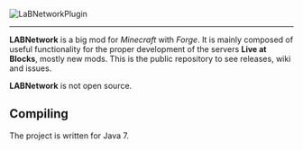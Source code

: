 ![LaBNetworkPlugin](http://www.liveatblocks.fr/template/images/main-head.png)
***


**LABNetwork** is a big mod for _Minecraft_ with _Forge_.
It is mainly composed of useful functionality for the proper development of the servers **Live at Blocks**, mostly new mods.
This is the public repository to see releases, wiki and issues.

**LABNetwork** is not open source.

Compiling
---------

The project is written for Java 7.
